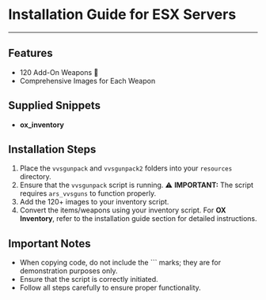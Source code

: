 # Installation Guide for ESX Servers

---

## Features

- 120 Add-On Weapons 🔫
- Comprehensive Images for Each Weapon

## Supplied Snippets

- **ox_inventory**

## Installation Steps

1. Place the `vvsgunpack` and `vvsgunpack2` folders into your `resources` directory.
2. Ensure that the `vvsgunpack` script is running. ⚠️ **IMPORTANT:** The script requires `ars_vvsguns` to function properly.
3. Add the 120+ images to your inventory script.
4. Convert the items/weapons using your inventory script. For **OX Inventory**, refer to the installation guide section for detailed instructions.

## Important Notes

- When copying code, do not include the ``` marks; they are for demonstration purposes only.
- Ensure that the script is correctly initiated.
- Follow all steps carefully to ensure proper functionality.
